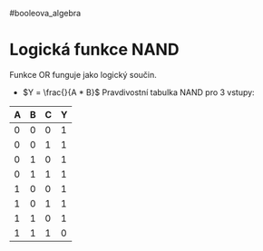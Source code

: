 #booleova_algebra
# Logická funkce NAND
Funkce OR funguje jako logický součin.
- $Y = \frac{}{A * B}$
Pravdivostní tabulka NAND pro 3 vstupy:

| A | B | C | Y |
| -- | -- | -- | -- |
| 0 | 0| 0 | 1 |
|0|0|1|1|
|0|1|0|1|
|0|1|1|1|
|1|0|0|1|
|1|0|1|1|
|1|1|0|1|
|1|1|1|0|
